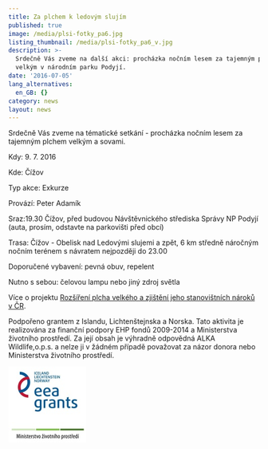 ```yaml
---
title: Za plchem k ledovým slujím
published: true
image: /media/plsi-fotky_pa6.jpg
listing_thumbnail: /media/plsi-fotky_pa6_v.jpg
description: >-
  Srdečně Vás zveme na další akci: procházka nočním lesem za tajemným plchem
  velkým v národním parku Podyjí. 
date: '2016-07-05'
lang_alternatives:
  en_GB: {}
category: news
layout: news
---
```

Srdečně Vás zveme na tématické setkání - procházka nočním lesem za tajemným plchem velkým a sovami. 

Kdy: 9. 7. 2016

Kde: Čížov

Typ akce: Exkurze

Provází: Peter Adamík

Sraz:19.30 Čížov, před budovou Návštěvnického střediska Správy NP Podyjí (auta, prosím, odstavte na parkovišti před obcí) 

Trasa: Čížov - Obelisk nad Ledovými slujemi a zpět, 6 km středně náročným nočním terénem s návratem nejpozději do 23.00 

Doporučené vybavení: pevná obuv, repelent 

Nutno s sebou: čelovou lampu nebo jiný zdroj světla

Více o projektu [Rozšíření plcha velkého a zjištění jeho stanovištních nároků v ČR](/projects/rozšíření-plcha-velkého-v-čr).

Podpořeno grantem z Islandu, Lichtenštejnska a Norska. 
Tato aktivita je realizována za finanční podpory EHP fondů 2009-2014 a Ministerstva životního prostředí. Za její obsah je výhradně odpovědná ALKA Wildlife,o.p.s. a nelze ji v žádném případě považovat za názor donora nebo Ministerstva životního prostředí. 

![](/media/loga_mgs_stojato_mm.jpg)
